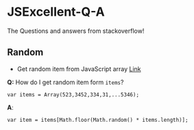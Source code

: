 # JSExcellent-Q-A
The Questions and answers from stackoverflow!

## Random

- Get random item from JavaScript array [Link](//stackoverflow.com/questions/5915096/get-random-item-from-javascript-array)

**Q:** How do I get random item form `items`?

    var items = Array(523,3452,334,31,...5346);

**A**:

    var item = items[Math.floor(Math.random() * items.length)];
